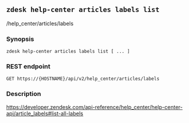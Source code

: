 ## `zdesk help-center articles labels list`

/help_center/articles/labels

### Synopsis

    zdesk help-center articles labels list [ ... ]

### REST endpoint

    GET https://{HOSTNAME}/api/v2/help_center/articles/labels

### Description

https://developer.zendesk.com/api-reference/help_center/help-center-api/article_labels#list-all-labels

